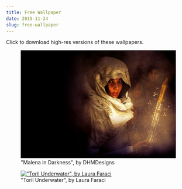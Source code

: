 ```yaml
---
title: Free Wallpaper
date: 2015-11-24
slug: free-wallpaper
---
```

Click to download high-res versions of these wallpapers.

<figure><a href="assets/cordimancy_wallpaper.jpg"><img src="assets/cordimancy_wallpaper.jpg" /></a><figcaption>"Malena in Darkness", by DHMDesigns</figcaption></figure>

<figure><a href="assets/cordimancy_landscape.jpg"><img src="assets/cordimancy_landscape.jpg" alt="&quot;Toril Underwater&quot;, by Laura Faraci" /></a><figcaption>"Toril Underwater", by Laura Faraci</figcaption></figure>